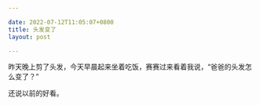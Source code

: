 ```yaml
---

date: 2022-07-12T11:05:07+0800
title: 头发变了
layout: post

---
```


昨天晚上剪了头发，今天早晨起来坐着吃饭，赛赛过来看着我说，“爸爸的头发怎么变了？”

还说以前的好看。
